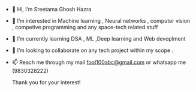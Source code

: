 - 👋 Hi, I’m Sreetama Ghosh Hazra


- 👀 I’m interested in Machine learning , Neural networks , computer vision , competive programming and any space-tech related stuff 
- 🌱 I’m currently learning DSA , ML ,Deep learning and Web devoplment
- 💞️ I’m looking to collaborate on any tech project within my scope .
- 📫 Reach me through my mail fool100abc@gmail.com or whatsapp me (9830328222)

  Thank you for your interest!

<!---
Sreetama2001/Sreetama2001 is a ✨ special ✨ repository because its `README.md` (this file) appears on your GitHub profile.
You can click the Preview link to take a look at your changes.
--->
